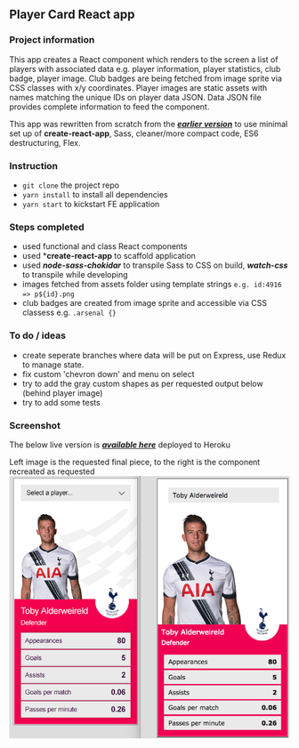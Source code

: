 ## Player Card React app

### Project information

This app creates a React component which renders to the screen a list of players with associated data e.g. player information, player statistics, club badge, player image. Club badges are being fetched from image sprite via CSS classes with x/y coordinates. Player images are static assets with names matching the unique IDs on player data JSON. Data JSON file provides complete information to feed the component.

This app was rewritten from scratch from the [***earlier version***](https://github.com/maciejk77/player-card/tree/version-B) to use minimal set up of **create-react-app**, Sass, cleaner/more compact code, ES6 destructuring, Flex.

### Instruction
- ```git clone``` the project repo
- ```yarn install``` to install all dependencies
- ```yarn start``` to kickstart FE application

### Steps completed
- used functional and class React components
- used ***create-react-app** to scaffold application
- used ***node-sass-chokidar*** to transpile Sass to CSS on build, ***watch-css*** to transpile while developing
- images fetched from assets folder using template strings ```e.g. id:4916 => p${id}.png```
- club badges are created from image sprite and accessible via CSS classess e.g. ```.arsenal {}```

### To do / ideas
- create seperate branches where data will be put on Express, use Redux to manage state.
- fix custom 'chevron down' and menu on select
- try to add the gray custom shapes as per requested output below (behind player image)
- try to add some tests

### Screenshot

The below live version is [***available here***](https://player-card-react.herokuapp.com/) deployed to Heroku 

Left image is the requested final piece, to the right is the component recreated as requested
![Screenshot](public/screenshot.png)
